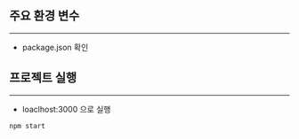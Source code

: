 ## 주요 환경 변수

---

- package.json 확인

## 프로젝트 실행

---

- loaclhost:3000 으로 실행
```shell
npm start
```


